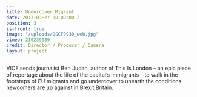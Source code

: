 ```yaml
---
title: Undercover Migrant
date: 2017-03-27 00:00:00 Z
position: 3
is-front: true
image: "/uploads/DSCF9930_web.jpg"
vimeo: 210239989
credit: Director / Producer / Camera
layout: project
---
```


VICE sends journalist Ben Judah, author of This Is London – an epic piece of reportage about the life of the capital’s immigrants – to walk in the footsteps of EU migrants and go undercover to unearth the conditions newcomers are up against in Brexit Britain.